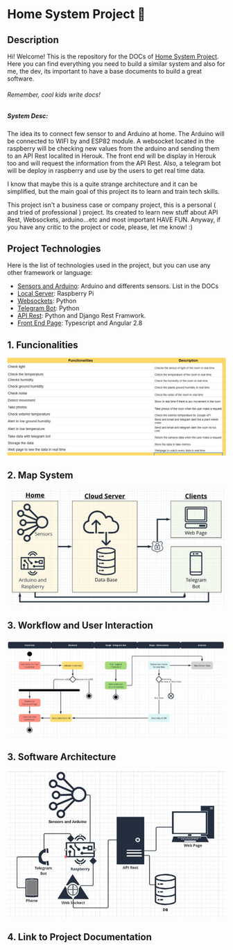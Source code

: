# Home System Project 🚀

## Description

Hi! Welcome! This is the repository for the DOCs of [Home System Project](https://github.com/users/albertumus/projects/1). Here you can find everything you need to build a similar system
and also for me, the dev, its important to have a base documents to build a great software. 

###### Remember, cool kids write docs!

##### System Desc: 
The idea its to connect few sensor to and Arduino at home. The Arduino will be connected to WIFI by and ESP82 module. A websocket located in the raspberry will be checking new values from the arduino and sending them to an API Rest localited in Herouk. The front end will be display in Herouk too and will request the information from the API Rest. Also, a telegram bot will be deploy in raspberry and use by the users to get real time data. 

I know that maybe this is a quite strange architecture and it can be simplified, but the main goal of this project its to learn and train tech skills. 

This project isn't a business case or company project, this is a personal ( and tried of professional ) project. Its created to learn new stuff about API Rest, Websockets, arduino...etc and most important HAVE FUN. Anyway, if you have any critic to the project or code, please, let me know! :) 

## Project Technologies

Here is the list of technologies used in the project, but you can use any other framework or language: 

  - [Sensors and Arduino](https://www.arduino.cc/): Arduino and differents sensors. List in the DOCs
  - [Local Server](https://www.raspberrypi.org/): Raspberry Pi
  - [Websockets](https://websockets.readthedocs.io/en/stable/intro.html): Python 
  - [Telegram Bot](https://core.telegram.org/bots): Python
  - [API Rest](https://www.django-rest-framework.org/): Python and Django Rest Framwork.
  - [Front End Page](https://angular.io/): Typescript and Angular 2.8

## 1. Funcionalities

![Funcionalities](./img/functionalities.jpg)

## 2. Map System

![Map System](./img/mapSystem.jpg)

## 3. Workflow and User Interaction

![Workflow](./img/activityMap.jpg)

## 3. Software Architecture

![swArch](./img/swArch.jpg)

## 4. Link to Project Documentation
